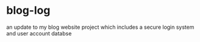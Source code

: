 # blog-log
an update to my blog website project which includes a secure login system and user account databse
